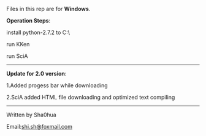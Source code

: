 Files in this rep are for **Windows**.

**Operation Steps**:

install python-2.7.2 to C:\

run KKen

run SciA

------------------------------------------------
**Update for 2.0 version**:

1.Added progess bar while downloading

2.SciA added HTML file downloading and optimized text compiling

------------------------------------------------

Written by Sha0hua  

Email:shi.sh@foxmail.com
